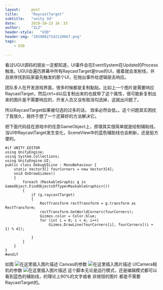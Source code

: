 ```yaml
---
layout:     post
title:      "RaycastTarget"
subtitle:   "unity 3d"
date:       2019-10-23 16：33
author:     "ZLZ"
header-style:   "U3D"
header-img: "20190827142120667.png"
tags:
    - U3D
   
---
```


                                         
看过UGUI源码的朋友一定都知道，UI事件会在EventSystem在Update的Process触发。UGUI会遍历屏幕中所有RaycastTarget是true的UI，接着就会发射线，并且排序找到玩家最先触发的那个UI，在抛出事件给逻辑层去响应。

团队多人在开发游戏界面，很多时候都是复制黏贴，比如上一个图片是需要响应RaycastTarget，然后ctrl+d以后复制出来的也就带了这个属性，很可能新复制出来的图片是不需要响应的，开发人员又没有取消勾选掉，这就出问题了。

所以RaycastTarget如果被勾选的过多的话， 效率必然会低。。这个问题其实困扰了我很久，我终于想了一个还算好的方法解决它。

把下面代码挂在游戏中的任意GameObject上，原理其实很简单就是绘制辅助线，当UI中RaycastTarget发生变化，SceneView中的蓝色辅助线也会刷新，还是挺方便的。

```
#if UNITY_EDITOR
using UnityEngine;
using System.Collections;
using UnityEngine.UI;
public class DebugUILine : MonoBehaviour {
    static Vector3[] fourCorners = new Vector3[4];
    void OnDrawGizmos()
    {
        foreach (MaskableGraphic g in GameObject.FindObjectsOfType<MaskableGraphic>())
        {
            if (g.raycastTarget)
            {
                RectTransform rectTransform = g.transform as RectTransform;
                rectTransform.GetWorldCorners(fourCorners);
                Gizmos.color = Color.blue;
                for (int i = 0; i < 4; i++)
                    Gizmos.DrawLine(fourCorners[i], fourCorners[(i + 1) % 4]);
  
            }
        }
    }
}
#endif
```
如图
![在这里插入图片描述](https://img-blog.csdnimg.cn/20190827142120667.png?x-oss-process=image/watermark,type_ZmFuZ3poZW5naGVpdGk,shadow_10,text_aHR0cHM6Ly9ibG9nLmNzZG4ubmV0L3dlaXhpbl80MTc5ODA3MQ==,size_16,color_FFFFFF,t_70)
Canvas的参数
![在这里插入图片描述](https://img-blog.csdnimg.cn/20190827142217146.jpg?x-oss-process=image/watermark,type_ZmFuZ3poZW5naGVpdGk,shadow_10,text_aHR0cHM6Ly9ibG9nLmNzZG4ubmV0L3dlaXhpbl80MTc5ODA3MQ==,size_16,color_FFFFFF,t_70)
UICamera相机的参数
![在这里插入图片描述](https://img-blog.csdnimg.cn/20190827142248143.jpg?x-oss-process=image/watermark,type_ZmFuZ3poZW5naGVpdGk,shadow_10,text_aHR0cHM6Ly9ibG9nLmNzZG4ubmV0L3dlaXhpbl80MTc5ODA3MQ==,size_16,color_FFFFFF,t_70)
这个脚本无论是运行模式，还是编辑模式都可以看到蓝色的辅助线，的理论上90%的文字或者 非按钮的图片 都是不需要RaycastTarget的。



